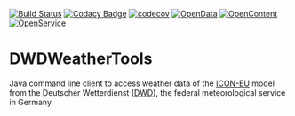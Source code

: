 [![Build Status](https://travis-ci.org/ie3-institute/DWDWeatherTools.svg?branch=master)](https://travis-ci.org/ie3-institute/DWDWeatherTools)
[![Codacy Badge](https://api.codacy.com/project/badge/Grade/658808baceae464497d90562a61a09a4)](https://www.codacy.com/gh/ie3-institute/DWDWeatherTools?utm_source=github.com&amp;utm_medium=referral&amp;utm_content=ie3-institute/DWDWeatherTools&amp;utm_campaign=Badge_Grade)
[![codecov](https://codecov.io/gh/ie3-institute/DWDWeatherTools/branch/master/graph/badge.svg)](https://codecov.io/gh/ie3-institute/DWDWeatherTools)
[![OpenData](https://img.shields.io/badge/Open-Data-d3281a?style=flat)](https://okfn.org/opendata/)
[![OpenContent](https://img.shields.io/badge/Open-Content-637abd?style=flat)](https://okfn.org/opendata/)
[![OpenService](https://img.shields.io/badge/Open-Service-ff6600?style=flat)](https://okfn.org/opendata/)

# DWDWeatherTools
Java command line client to access weather data of the [ICON-EU](https://www.dwd.de/DE/leistungen/modellvorhersagedaten/modellvorhersagedaten.html) model from the Deutscher Wetterdienst ([DWD](https://www.dwd.de/EN/Home/home_node.html)), the federal meteorological service in Germany
